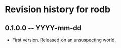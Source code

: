 # Revision history for rodb

## 0.1.0.0 -- YYYY-mm-dd

* First version. Released on an unsuspecting world.
